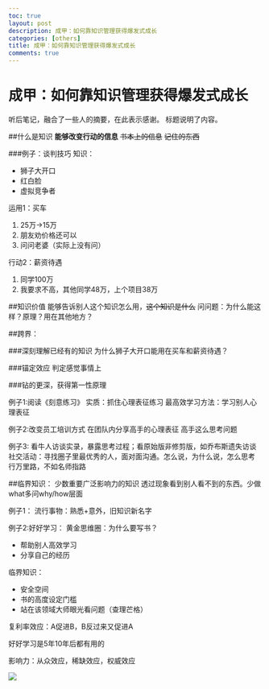 ```yaml
---
toc: true
layout: post
description: 成甲：如何靠知识管理获得爆发式成长
categories: [others]
title: 成甲：如何靠知识管理获得爆发式成长
comments: true
---
```


# 成甲：如何靠知识管理获得爆发式成长
听后笔记，融合了一些人的摘要，在此表示感谢。
标题说明了内容。

<!-- more -->

##什么是知识
**能够改变行动的信息**
~~书本上的信息~~
~~记住的东西~~

###例子：谈判技巧
知识：

- 狮子大开口
- 红白脸
- 虚拟竞争者

运用1：买车

1. 25万->15万
2. 朋友劝价格还可以
3. 问问老婆（实际上没有问）


行动2：薪资待遇

1. 同学100万
2. 我要求不高，其他同学48万，上个项目38万

##知识价值
能够告诉别人这个知识怎么用，~~这个知识是什么~~
问问题：为什么能这样？原理？用在其他地方？

##跨界：

###深刻理解已经有的知识
为什么狮子大开口能用在买车和薪资待遇？

###锚定效应
判定感觉事情上


###钻的更深，获得第一性原理

例子1:阅读《刻意练习》
实质：抓住心理表征练习
最高效学习方法：学习别人心理表征

例子2:改变员工培训方式
在团队内分享高手的心理表征
高手这么思考问题

例子3:
看牛人访谈实录，暴露思考过程；看原始版非修剪版，如乔布斯遗失访谈
社交活动：寻找圈子里最优秀的人，面对面沟通。怎么说，为什么说，怎么思考
行万里路，不如名师指路

##临界知识：
少数重要广泛影响力的知识
透过现象看到别人看不到的东西。少做what多问why/how层面

例子1：
流行事物：熟悉+意外，旧知识新名字

例子2:好好学习：
黄金思维圈：为什么要写书？

- 帮助别人高效学习
- 分享自己的经历


临界知识：

- 安全空间
- 书的高度设定门槛
- 站在该领域大师眼光看问题（查理芒格）

复利率效应：A促进B，B反过来又促进A

好好学习是5年10年后都有用的

影响力：从众效应，稀缺效应，权威效应

![](http://ww1.sinaimg.cn/large/a2c78f10ly1fe9uyhn4jhj20x60l6ae1.jpg)











